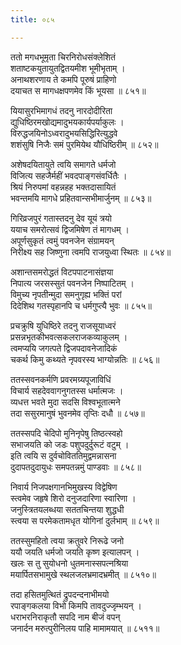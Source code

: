 ```yaml
---
title: ०८५

---
```

<div class="audioEmbed"  caption="सीतालक्ष्मी-वाचनम्" src="https://sanskritdocuments.org/sites/completenarayaneeyam/SoundFiles/085/085_01.mp3"></div>


ततो मगधभूमृता चिरनिरोधसंक्लेशितं  
शताष्टकयुतायुतद्वितयमीश भूमीभृताम् ।  
अनाथशरणाय ते कमपि पूरुषं प्राहिणो  
दयाचत स मागधक्षपणमेव किं भूयसा ॥ ८५१॥

<div class="audioEmbed"  caption="सीतालक्ष्मी-वाचनम्" src="https://sanskritdocuments.org/sites/completenarayaneeyam/SoundFiles/085/085_02.mp3"></div>


यियासुरभिमागधं तदनु नारदोदीरिता  
द्युधिष्ठिरमखोद्यमादुभयकार्यपर्याकुलः ।  
विरुद्धजयिनोऽध्वरादुभयसिद्धिरित्युद्धवे  
शशंसुषि निजैः समं पुरमियेथ यौधिष्ठिरीम् ॥ ८५२॥

<div class="audioEmbed"  caption="सीतालक्ष्मी-वाचनम्" src="https://sanskritdocuments.org/sites/completenarayaneeyam/SoundFiles/085/085_03.mp3"></div>


अशेषदयितायुते त्वयि समागते धर्मजो  
विजित्य सहजैर्महीं भवदपाङ्गसंवर्धितैः ।  
श्रियं निरुपमां वहन्नहह भक्तदासायितं  
भवन्तमयि मागधे प्रहितवान्सभीमार्जुनम् ॥ ८५३॥

<div class="audioEmbed"  caption="सीतालक्ष्मी-वाचनम्" src="https://sanskritdocuments.org/sites/completenarayaneeyam/SoundFiles/085/085_04.mp3"></div>


गिरिव्रजपुरं गतास्तदनु देव यूयं त्रयो  
ययाच समरोत्सवं द्विजमिषेण तं मागधम् ।  
अपूर्णसुकृतं त्वमुं पवनजेन संग्रामयन्  
निरीक्ष्य सह जिष्णुना त्वमपि राजयुध्वा स्थितः ॥ ८५४॥

<div class="audioEmbed"  caption="सीतालक्ष्मी-वाचनम्" src="https://sanskritdocuments.org/sites/completenarayaneeyam/SoundFiles/085/085_05.mp3"></div>


अशान्तसमरोद्धतं विटपपाटनासंज्ञया  
निपात्य जरसस्सुतं पवनजेन निष्पाटितम् ।  
विमुच्य नृपतीन्मुदा समनुगृह्य भक्तिं परां  
दिदेशिथ गतस्पृहानपि च धर्मगुप्त्यै भुवः ॥ ८५५॥

<div class="audioEmbed"  caption="सीतालक्ष्मी-वाचनम्" src="https://sanskritdocuments.org/sites/completenarayaneeyam/SoundFiles/085/085_06.mp3"></div>


प्रचक्रुषि युधिष्ठिरे तदनु राजसूयाध्वरं  
प्रसन्नभृतकीभवत्सकलराजकव्याकुलम् ।  
त्वमप्ययि जगत्पते द्विजपदावनेजादिकं  
चकर्थ किमु कथ्यते नृपवरस्य भाग्योन्नतिः ॥ ८५६॥

<div class="audioEmbed"  caption="सीतालक्ष्मी-वाचनम्" src="https://sanskritdocuments.org/sites/completenarayaneeyam/SoundFiles/085/085_07.mp3"></div>


ततस्सवनकर्मणि प्रवरमग्र्यपूजाविधिं  
विचार्य सहदेववागनुगतस्स धर्मात्मजः ।  
व्यधत्त भवते मुदा सदसि विश्वभूतात्मने  
तदा ससुरमानुषं भुवनमेव तृप्तिः दधौ ॥ ८५७॥

<div class="audioEmbed"  caption="सीतालक्ष्मी-वाचनम्" src="https://sanskritdocuments.org/sites/completenarayaneeyam/SoundFiles/085/085_08.mp3"></div>


ततस्सपदि चेदिपो मुनिनृपेषु तिष्ठत्स्वहो  
सभाजयति को जडः पशुपदुर्दुरूटं वटुम् ।  
इति त्वयि स दुर्वचोविततिमुद्वमन्नासना  
दुदापतदुदायुधः समपतन्नमुं पाण्डवाः ॥ ८५८॥

<div class="audioEmbed"  caption="सीतालक्ष्मी-वाचनम्" src="https://sanskritdocuments.org/sites/completenarayaneeyam/SoundFiles/085/085_09.mp3"></div>


निवार्य निजपक्षगानभिमुखस्य विद्वेषिण  
स्त्वमेव जहृषे शिरो दनुजदारिणा स्वारिणा ।  
जनुस्त्रितयलब्धया सततचिन्तया शुद्धधी  
स्त्वया स परमेकतामधृत योगिनां दुर्लभाम् ॥ ८५९॥

<div class="audioEmbed"  caption="सीतालक्ष्मी-वाचनम्" src="https://sanskritdocuments.org/sites/completenarayaneeyam/SoundFiles/085/085_10.mp3"></div>


ततस्सुमहितो त्वया क्रतुवरे निरूढे जनो  
ययौ जयति धर्मजो जयति कृष्ण इत्यालपन् ।  
खलः स तु सुयोधनो धुतमनास्सपत्नश्रिया  
मयार्पितसभामुखे स्थलजलभ्रमादभ्रमीत् ॥ ८५१०॥

<div class="audioEmbed"  caption="सीतालक्ष्मी-वाचनम्" src="https://sanskritdocuments.org/sites/completenarayaneeyam/SoundFiles/085/085_11.mp3"></div>


तदा हसितमुत्थितं द्रुपदन्दनाभीमयो  
रपाङ्गकलया विभो किमपि तावदुज्जृम्भयन् ।  
धराभरनिराकृतौ सपदि नाम बीजं वपन्  
जनार्दन मरुत्पुरीनिलय पाहि मामामयात् ॥ ८५११॥
